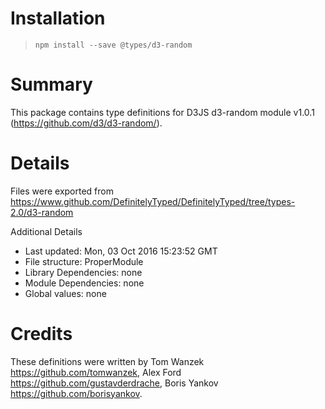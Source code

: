 # Installation
> `npm install --save @types/d3-random`

# Summary
This package contains type definitions for D3JS d3-random module v1.0.1 (https://github.com/d3/d3-random/).

# Details
Files were exported from https://www.github.com/DefinitelyTyped/DefinitelyTyped/tree/types-2.0/d3-random

Additional Details
 * Last updated: Mon, 03 Oct 2016 15:23:52 GMT
 * File structure: ProperModule
 * Library Dependencies: none
 * Module Dependencies: none
 * Global values: none

# Credits
These definitions were written by Tom Wanzek <https://github.com/tomwanzek>, Alex Ford <https://github.com/gustavderdrache>, Boris Yankov <https://github.com/borisyankov>.
